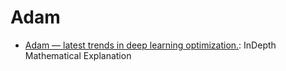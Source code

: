 # Adam
- [Adam — latest trends in deep learning optimization.](https://towardsdatascience.com/adam-latest-trends-in-deep-learning-optimization-6be9a291375c): InDepth Mathematical Explanation
